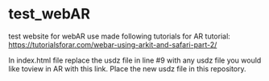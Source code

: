# test_webAR
test website for webAR use
made following tutorials for AR tutorial:
https://tutorialsforar.com/webar-using-arkit-and-safari-part-2/

In index.html file replace the usdz file in line #9 with any usdz file you would like toview in AR with this link.
Place the new usdz file in this repository.
